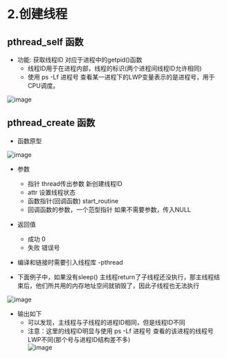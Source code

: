 # 2.创建线程  


## pthread_self 函数  

* 功能: 获取线程ID   对应于进程中的getpid()函数   
    * 线程ID用于在进程内部，线程的标识(两个进程间线程ID允许相同)  
    * 使用 ps -Lf 进程号  查看某一进程下的LWP变量表示的是进程号，用于CPU调度。  

![image](https://user-images.githubusercontent.com/58176267/173540262-4e9012ea-c3d2-472c-a853-22f1c5f04922.png)  


## pthread_create 函数  

* 函数原型  

![image](https://user-images.githubusercontent.com/58176267/173611283-da670762-ea58-4114-809f-aecbd799d19f.png)  

* 参数  
    * 指针 thread传出参数  新创建线程ID 
    * attr 设置线程状态  
    * 函数指针(回调函数)  start_routine  
    * 回调函数的参数，一个范型指针   如果不需要参数，传入NULL  
* 返回值 
    * 成功 0 
    * 失败 错误号  
* 编译和链接时需要引入线程库  -pthread  

* 下面例子中，如果没有sleep()  主线程return了子线程还没执行，那主线程结束后，他们所共用的内存地址空间就销毁了，因此子线程也无法执行  

![image](https://user-images.githubusercontent.com/58176267/173614357-0caf0259-76e0-4146-b642-3249f1621dda.png)  

* 输出如下  
    * 可以发现，主线程与子线程的进程ID相同，但是线程ID不同  
    * 注意：这里的线程ID明显与使用 ps -Lf 进程号 查看的该进程的线程号LWP不同(那个号与进程ID结构差不多)  
![image](https://user-images.githubusercontent.com/58176267/173614566-07a960f6-9f2f-4f76-a36e-cbe5ca1d37fe.png)



